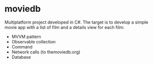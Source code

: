 moviedb
===
Multiplatform project developed in C#.
The target is to develop a simple movie app with a list of film and a details view for each film:
- MVVM pattern
- Observable collection
- Command 
- Network calls (to themoviedb.org)
- Database
